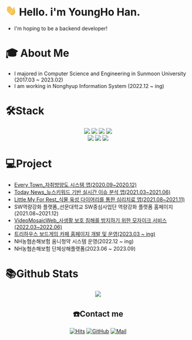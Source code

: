 # <img  src="https://raw.githubusercontent.com/ABSphreak/ABSphreak/master/gifs/Hi.gif" width="30px"> Hello. i'm YoungHo Han.
- I'm hoping to be a backend developer!

# 🎓 About Me
  - I majored in Computer Science and Engineering in Sunmoon University (2017.03 ~ 2023.02)
  - I am working in Nonghyup Information System (2022.12 ~ ing)

# 🛠Stack
<div align=center> 
   <img src="http://img.shields.io/badge/-Java-FA5858?style=flat&logo=Java&logoColor=white">
   <img src="http://img.shields.io/badge/-SpringBoot-6DB33F?style=flat&logo=SpringBoot&logoColor=white">
   <img src="http://img.shields.io/badge/-Vue.js-4FC08D?style=flat&logo=Vue.js&logoColor=white">
   <img src="http://img.shields.io/badge/-Android-3DDC84?style=flat&logo=Android&logoColor=white">
  <br/>
   <img src="http://img.shields.io/badge/-Oracle-F80000?style=flat&logo=Oracle&logoColor=white">
   <img src="http://img.shields.io/badge/-MySQL-4479A1?style=flat&logo=MySQL&logoColor=white">
   <img src="http://img.shields.io/badge/-Firebase-FFCA28?style=flat&logo=Firebase&logoColor=white">
</div>


# 💻Project
- [Every Town_자취방양도 시스템 앱(2020.09~2020.12)](https://github.com/HwaRyo/EveryTown)
- [Today News_뉴스키워드 기반 실시간 이슈 분석 앱(2021.03~2021.06)](https://github.com/HwaRyo/Today_News)
- [Little My For Rest_식물 육성 다이어리를 통한 심리치료 앱(2021.08~2021.11)](https://github.com/HwaRyo/My_Little_For_Rest)
- SW역량강화 플랫폼_선문대학교 SW중심사업단 역량강화 플랫폼 홈페이지(2021.08~2021.12)
- [VideoMosaicWeb_사생활 보호 침해를 방지하기 위한 모자이크 서비스(2022.03~2022.06)](https://github.com/HwaRyo/VideoMosaicWeb)
- [트리하우스 보드게임 카페 홈페이지 개발 및 운영(2023.03 ~ ing)](http://treehousebgc.com/home)
- NH농협손해보험 옴니청약 시스템 운영(2022.12 ~ ing)
- NH농협손해보험 단체상해플랫폼(2023.06 ~ 2023.09)


# 📚Github Stats
<div align=center>
<a href='#'>
 <img src = "https://github-readme-stats.vercel.app/api?username=HwaRyo&theme=buefy&show_icons=true&hide_border=true" height = "180px">
</a>
</div>
 
<div align=center>

## ☎️Contact me
[![Hits](https://hits.seeyoufarm.com/api/count/incr/badge.svg?url=https://github.com/HwaRyo)](https://hits.seeyoufarm.com)
[![GitHub](http://img.shields.io/badge/GitHub-Black?style=flat-square&logo=github&link=https://github.com/HwaRyo)](https://github.com/HwaRyo)
[![Mail](https://img.shields.io/badge/Gmail-d14836?style=flat-square&logo=Gmail&logoColor=white&link=mailto:a98k98k@gmail.com)](mailto:a98k98k@gmail.com)
